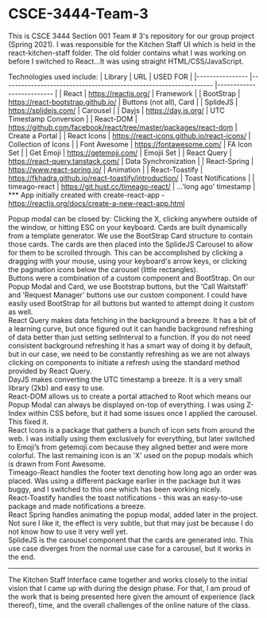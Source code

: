 # CSCE-3444-Team-3

This is CSCE 3444 Section 001 Team # 3's repository for our group project (Spring 2021). I was responsible for the Kitchen Staff UI which is held in the react-kitchen-staff folder. The old folder contains what I was working on before I switched to React...It was using straight HTML/CSS/JavaScript.

Technologies used include:
| Library        	| URL                                                              	| USED FOR                 	|
|----------------	|------------------------------------------------------------------	|--------------------------	|
| React          	| https://reactjs.org/                                             	| Framework                	|
| BootStrap      	| https://react-bootstrap.github.io/                               	| Buttons (not all), Card  	|
| SplideJS       	| https://splidejs.com/                                            	| Carousel                 	|
| Dayjs          	| https://day.js.org/                                              	| UTC Timestamp Conversion 	|
| React-DOM      	| https://github.com/facebook/react/tree/master/packages/react-dom 	| Create a Portal          	|
| React Icons    	| https://react-icons.github.io/react-icons/                       	| Collection of Icons      	|
| Font Awesome   	| https://fontawesome.com/                                         	| FA Icon Set              	|
| Get Emoji     	| https://getemoji.com/                                            	| Emojii Set               	|
| React Query    	| https://react-query.tanstack.com/                                	| Data Synchronization     	|
| React-Spring   	| https://www.react-spring.io/                                     	| Animation                	|
| React-Toastify 	| https://fkhadra.github.io/react-toastify/introduction/           	| Toast Notifications      	|
| timeago-react  	| https://git.hust.cc/timeago-react/                               	| …'long ago' timestamp    	|
<br />
*** App initially created with create-react-app - https://reactjs.org/docs/create-a-new-react-app.html

Popup modal can be closed by: Clicking the X, clicking anywhere outside of the window, or hitting ESC on your keyboard.
Cards are built dynamically from a template generator. We use the BootStrap Card structure to contain those cards. The cards are then placed into the SplideJS Carousel to allow for them to be scrolled through. This can be accomplished by clicking a dragging with your mouse, using your keyboard's arrow keys, or clicking the pagination icons below the carousel (little rectangles). 
<br />
Buttons were a combination of a custom component and BootStrap. On our Popup Modal and Card, we use Bootstrap buttons, but the 'Call Waitstaff' and 'Request Manager' buttons use our custom component. I could have easily used BootStrap for all buttons but wanted to attempt doing it custom as well. 
<br />
React Query makes data fetching in the background a breeze. It has a bit of a learning curve, but once figured out it can handle background refreshing of data better than just setting setInterval to a function. If you do not need consistent background refreshing it has a smart way of doing it by default, but in our case, we need to be constantly refreshing as we are not always clicking on components to initiate a refresh using the standard method provided by React Query.
<br />
DayJS makes converting the UTC timestamp a breeze. It is a very small library (2kb) and easy to use.
<br />
React-DOM allows us to create a portal attached to Root which means our Popup Modal can always be displayed on-top of everything. I was using Z-Index within CSS before, but it had some issues once I applied the carousel. This fixed it.
<br />
React Icons is a package that gathers a bunch of icon sets from around the web. I was initially using them exclusively for everything, but later switched to Emoji’s from getemoji.com because they aligned better and were more colorful. The last remaining icon is an 'X' used on the popup modals which is drawn from Font Awesome.
<br />
Timeago-React handles the footer text denoting how long ago an order was placed. Was using a different package earlier in the package but it was buggy, and I switched to this one which has been working nicely.
<br />
React-Toastify handles the toast notifications - this was an easy-to-use package and made notifications a breeze. 
<br />
React Spring handles animating the popup modal, added later in the project. Not sure I like it, the effect is very subtle, but that may just be because I do not know how to use it very well yet.
<br />
SplideJS is the carousel component that the cards are generated into. This use case diverges from the normal use case for a carousel, but it works in the end.

----

The Kitchen Staff Interface came together and works closely to the initial vision that I came up with during the design phase. For that, I am proud of the work that is being presented here given the amount of experience (lack thereof), time, and the overall challenges of the online nature of the class. 
